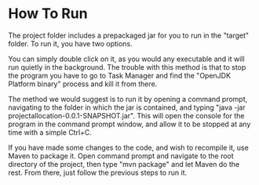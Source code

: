 # How To Run

The project folder includes a prepackaged jar for you to run in the "target" folder. To run it, you have two options.

You can simply double click on it, as you would any executable and it will run quietly in the background. The trouble with this method is that to stop the program you have to go to Task Manager and find the "OpenJDK Platform binary" process and kill it from there.

The method we would suggest is to run it by opening a command prompt, navigating to the folder in which the jar is contained, and typing "java -jar projectallocation-0.0.1-SNAPSHOT.jar". This will open the console for the program in the command prompt window, and allow it to be stopped at any time with a simple Ctrl+C.

If you have made some changes to the code, and wish to recompile it, use Maven to package it. Open command prompt and navigate to the root directory of the project, then type "mvn package" and let Maven do the rest. From there, just follow the previous steps to run it.
